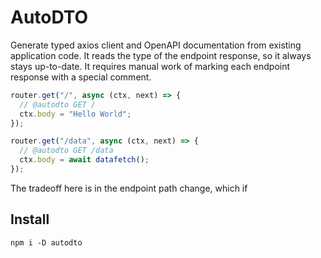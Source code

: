 # AutoDTO

Generate typed axios client and OpenAPI documentation from existing application code. It reads the type of the endpoint response, so it always stays up-to-date. It requires manual work of marking each endpoint response with a special comment.

```typescript
router.get("/", async (ctx, next) => {
  // @autodto GET /
  ctx.body = "Hello World";
});

router.get("/data", async (ctx, next) => {
  // @autodto GET /data
  ctx.body = await datafetch();
});
```

The tradeoff here is in the endpoint path change, which if 

## Install

```
npm i -D autodto
```

